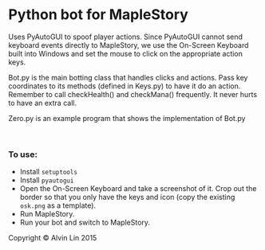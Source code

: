 Python bot for MapleStory
========

Uses PyAutoGUI to spoof player actions. Since PyAutoGUI cannot send keyboard
events directly to MapleStory, we use the On-Screen Keyboard built into
Windows and set the mouse to click on the appropriate action keys.

Bot.py is the main botting class that handles clicks and actions. Pass key
coordinates to its methods (defined in Keys.py) to have it do an action.
Remember to call checkHealth() and checkMana() frequently. It never hurts to
have an extra call.

Zero.py is an example program that shows the implementation of Bot.py

<br />

### To use:
  * Install <code>setuptools</code>
  * Install <code>pyautogui</code>
  * Open the On-Screen Keyboard and take a screenshot of it. Crop out the
  border so that you only have the keys and icon (copy the existing
  <code>osk.png</code> as a template).
  * Run MapleStory.
  * Run your bot and switch to MapleStory.

Copyright &copy; Alvin Lin 2015
